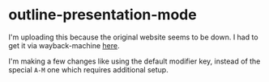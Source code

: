 # outline-presentation-mode

I'm uploading this because the original website seems to be down. I had to get it via wayback-machine [here](https://web.archive.org/web/20160810000826/http://clandest.in/emacs.d/plain/outline-presentation.el).

I'm making a few changes like using the default modifier key, instead of the special `A-M` one which requires additional setup.

